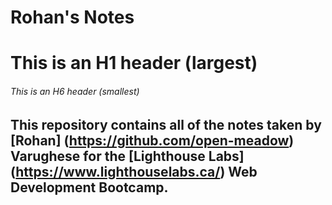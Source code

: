 # Rohan's Notes
# This is an H1 header (largest)
###### This is an H6 header (smallest)

## This repository contains all of the notes taken by [Rohan] (https://github.com/open-meadow) Varughese for the [Lighthouse Labs] (https://www.lighthouselabs.ca/) Web Development Bootcamp.